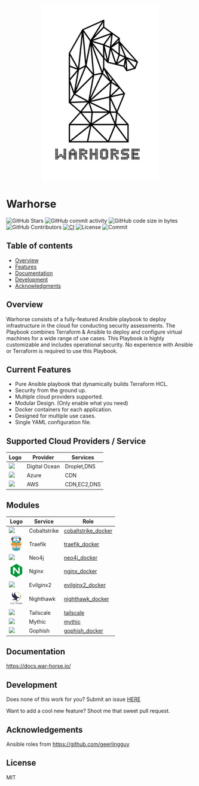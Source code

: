 <div style="text-align: center;">

![Warhorse](/images/logo_full.png "Logo")

</div>

# Warhorse

![GitHub Stars](https://img.shields.io/github/stars/warhorse/warhorse?style=social) ![GitHub commit activity](https://img.shields.io/github/commit-activity/m/warhorse/warhorse) 
![GitHub code size in bytes](https://img.shields.io/github/languages/code-size/warhorse/warhorse) 
![GitHub Contributors](https://img.shields.io/github/contributors/warhorse/warhorse?style=plastic) 
[![CI](https://github.com/warhorse/warhorse/workflows/CI/badge.svg?event=push)](https://github.com/warhorse/warhorse/actions?query=workflow%3ACI)
![License](https://img.shields.io/github/license/warhorse/warhorse)
![Commit](https://img.shields.io/github/last-commit/warhorse/warhorse)

Table of contents 
------------------
  * [Overview](#overview)
  * [Features](#features)
  * [Documentation](#documentation)
  * [Development](#development)
  * [Acknowledgments](#usage)
  
## Overview

Warhorse consists of a fully-featured Ansible playbook to deploy infrastructure in the cloud for conducting security assessments. The Playbook combines Terraform & Ansible to deploy and configure virtual machines for a wide range of use cases. This Playbook is highly customizable and includes operational security. No experience with Ansible or Terraform is required to use this Playbook.

## Current Features

* Pure Ansible playbook that dynamically builds Terraform HCL.
* Security from the ground up.
* Multiple cloud providers supported.
* Modular Design. (Only enable what you need)
* Docker containers for each application.
* Designed for multiple use cases.
* Single YAML configuration file.

## Supported Cloud Providers / Service

| Logo | Provider | Services |
| ------ | ----- | ------ |
|  <img src='https://upload.wikimedia.org/wikipedia/commons/thumb/f/ff/DigitalOcean_logo.svg/1200px-DigitalOcean_logo.svg.png' width='40'> | Digital Ocean  | Droplet,DNS |
| <img src='https://download.logo.wine/logo/Microsoft_Azure/Microsoft_Azure-Logo.wine.png' width='40'> | Azure    | CDN|
| <img src='https://external-content.duckduckgo.com/iu/?u=https%3A%2F%2Fpngimage.net%2Fwp-content%2Fuploads%2F2020%2F02%2Faws-logo-png-4.png&f=1&nofb=1' width='40'> | AWS    | CDN,EC2,DNS|
## Modules

| Logo | Service | Role |
| ------ | ----- | ------ |
|  <img src='https://github.com/warhorse/ansible-role-cobaltstrike-docker/blob/master/images/cs_logo.png?raw=true' width='40'>                                                                                                                         | Cobaltstrike  | [cobaltstrike_docker](https://github.com/warhorse/ansible-role-cobaltstrike-docker)|
|  <img src='https://github.com/warhorse/ansible-role-traefik-docker/blob/master/images/traefik_logo.png?raw=true' width='40'>                                                                                                                         | Traefik  | [traefik_docker](https://github.com/warhorse/ansible-role-traefik-docker)|
|  <img src='https://github.com/warhorse/ansible-role-neo4j-docker/blob/master/images/neo4j_logo.png?raw=true' width='40'>                                                                                                                         | Neo4j  | [neo4j_docker](https://github.com/warhorse/ansible-role-nginx-docker)|
|  <img src='https://github.com/warhorse/ansible-role-nginx-docker/blob/master/images/nginx_logo.png?raw=true' width='40'>                                                                                                                         | Nginx  | [nginx_docker](https://github.com/warhorse/ansible-role-nginx-docker)|
|  <img src='https://github.com/warhorse/ansible-role-evilginx2-docker/blob/master/images/evilginx2_logo.png?raw=true' width='40'>                                                                                                                         | Evilginx2  | [evilginx2_docker](https://github.com/warhorse/ansible-role-evilginx2-docker)|
|  <img src='https://github.com/warhorse/ansible-role-nighthawk-docker/blob/master/images/nighthawk_logo.png?raw=true' width='40'>                                                                                                                         | Nighthawk  | [nighthawk_docker](https://github.com/warhorse/ansible-role-nighthawk-docker)|
|  <img src='https://cdn-1.webcatalog.io/catalog/tailscale/tailscale-icon.png' width='40'>                                                                                                                         | Tailscale  | [tailscale](https://github.com/artis3n/ansible-role-tailscale)|
|  <img src='https://www.gitbook.com/cdn-cgi/image/width=40,height=40,fit=contain,dpr=1,format=auto/https%3A%2F%2F716050681-files.gitbook.io%2F~%2Ffiles%2Fv0%2Fb%2Fgitbook-28427.appspot.com%2Fo%2Fspaces%252F-LkPUrFPV0ZTAaVORysL%252Favatar-1597327657680.png%3Fgeneration%3D1597327658453273%26alt%3Dmedia' width='40'>                                                                                                                         | Mythic  | [mythic](https://github.com/t94j0/ansible-role-mythic)|
|  <img src='https://github.com/warhorse/ansible-role-gophish-docker/blob/master/images/gophish_logo.png?raw=true' width='40'>                                                                                                                         | Gophish  | [gophish_docker](https://github.com/warhorse/ansible-role-gophish-docker)|
## Documentation 

https://docs.war-horse.io/
## Development

Does none of this work for you? Submit an issue [HERE](https://github.com/warhorse/warhorse/issues)

Want to add a cool new feature? Shoot me that sweet pull request.

## Acknowledgements

Ansible roles from https://github.com/geerlingguy

## License

MIT